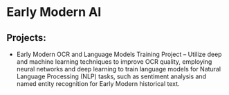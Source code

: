 # Early Modern AI

## Projects:

* Early Modern OCR and Language Models Training Project – Utilize deep and machine learning techniques to improve OCR quality, employing neural networks and deep learning to train language models for Natural Language Processing (NLP) tasks, such as sentiment analysis and named entity recognition for Early Modern historical text.
